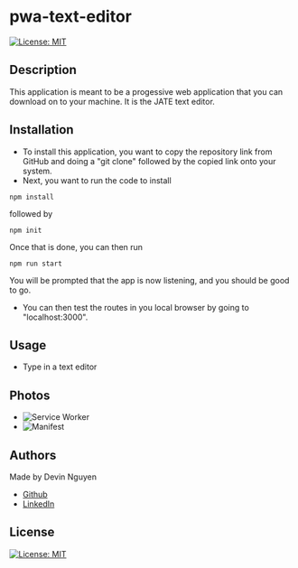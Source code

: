 # pwa-text-editor

[![License: MIT](https://img.shields.io/badge/License-MIT-yellow.svg)](https://opensource.org/licenses/MIT)

## Description

This application is meant to be a progessive web application that you can download on to your machine. It is the JATE text editor.

## Installation

- To install this application, you want to copy the repository link from GitHub and doing a "git clone" followed by the copied link onto your system.
- Next, you want to run the code to install

```
npm install
```

followed by

```
npm init
```

Once that is done, you can then run

```
npm run start
```

You will be prompted that the app is now listening, and you should be good to go.

- You can then test the routes in you local browser by going to "localhost:3000".


## Usage

- Type in a text editor

## Photos
- ![Service Worker]()
- ![Manifest]()


## Authors

Made by Devin Nguyen

- [Github](https://github.com/kuyadevin)
- [LinkedIn](https://www.linkedin.com/in/devin-nguyen-9a0676212/)

## License

[![License: MIT](https://img.shields.io/badge/License-MIT-yellow.svg)](https://opensource.org/licenses/MIT)

